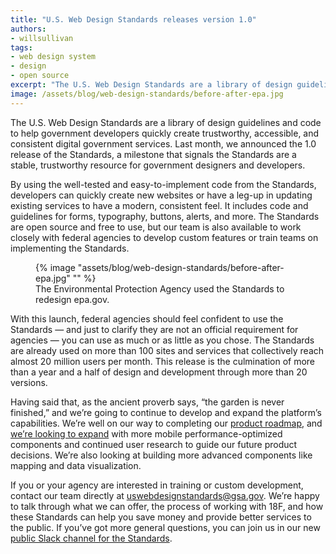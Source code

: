 ```yaml
---
title: "U.S. Web Design Standards releases version 1.0"
authors:
- willsullivan
tags:
- web design system
- design
- open source
excerpt: "The U.S. Web Design Standards are a library of design guidelines and code to help government developers quickly create trustworthy, accessible, and consistent digital government services. Last week, we announced the 1.0 release of the Standards, a milestone that signals the Standards are a stable, trustworthy resource for government designers and developers."
image: /assets/blog/web-design-standards/before-after-epa.jpg
---
```

The U.S. Web Design Standards are a library of design guidelines and code to help government developers quickly create trustworthy, accessible, and consistent digital government services. Last month, we announced the 1.0 release of the Standards, a milestone that signals the Standards are a stable, trustworthy resource for government designers and developers.

By using the well-tested and easy-to-implement code from the Standards, developers can quickly create new websites or have a leg-up in updating existing services to have a modern, consistent feel. It includes code and guidelines for forms, typography, buttons, alerts, and more. The Standards are open source and free to use, but our team is also available to work closely with federal agencies to develop custom features or train teams on implementing the Standards.

<figure>
  {% image "assets/blog/web-design-standards/before-after-epa.jpg" "" %}
  <figcaption>The Environmental Protection Agency used the Standards to redesign epa.gov.</figcaption>
</figure>

With this launch, federal agencies should feel confident to use the Standards — and just to clarify they are not an official requirement for agencies — you can use as much or as little as you chose. The Standards are already used on more than 100 sites and services that collectively reach almost 20 million users per month. This release is the culmination of more than a year and a half of design and development through more than 20 versions.

Having said that, as the ancient proverb says, “the garden is never finished,” and we’re going to continue to develop and expand the platform’s capabilities. We’re well on our way to completing our [product roadmap](https://standards.usa.gov/whats-new/product-roadmap/), and [we’re looking to expand](https://18f.gsa.gov/2016/12/22/charting-the-future-of-the-draft-us-web-design-standards/) with more mobile performance-optimized components and continued user research to guide our future product decisions. We’re also looking at building more advanced components like mapping and data visualization.

If you or your agency are interested in training or custom development, contact our team directly at [uswebdesignstandards@gsa.gov](mailto:uswebdesignstandards@gsa.gov). We’re happy to talk through what we can offer, the process of working with 18F, and how these Standards can help you save money and provide better services to the public. If you’ve got more general questions, you can join us in our new [public Slack channel for the Standards](https://chat.18f.gov/).
